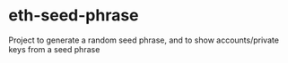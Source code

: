 # eth-seed-phrase
Project to generate a random seed phrase, and to show accounts/private keys from a seed phrase
